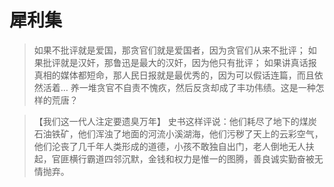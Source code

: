 # 犀利集

> 如果不批评就是爱国，那贪官们就是爱国者，因为贪官们从来不批评；
如果批评就是汉奸，那鲁迅是最大的汉奸，因为他只有批评；
如果讲真话报真相的媒体都短命，那人民日报就是最优秀的，因为可以假话连篇，而且依然活着…
养一堆贪官不自责不愧疚，然后反贪却成了丰功伟绩。这是一种怎样的荒唐？

> 【我们这一代人注定要遗臭万年】
史书这样评说：他们耗尽了地下的煤炭石油铁矿，他们浑浊了地面的河流小溪湖海，他们污秽了天上的云彩空气，他们沦丧了几千年人类形成的道德，小孩不敢独自出门，老人倒地无人扶起，官匪横行霸道四邻沉默，金钱和权力是惟一的图腾，善良诚实勤奋被无情抛弃。
